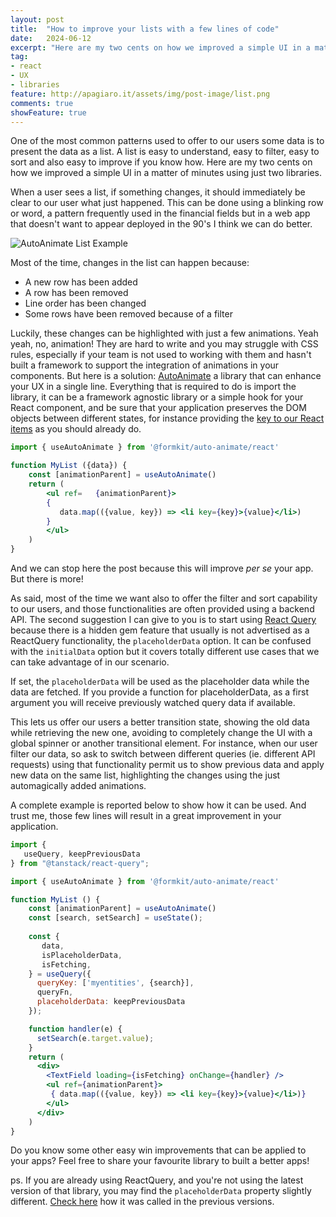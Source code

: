 ```yaml
---
layout: post
title:  "How to improve your lists with a few lines of code"
date:   2024-06-12
excerpt: "Here are my two cents on how we improved a simple UI in a matter of minutes using just two libraries."
tag:
- react
- UX
- libraries
feature: http://apagiaro.it/assets/img/post-image/list.png
comments: true
showFeature: true
---
```

One of the most common patterns used to offer to our users some data is to present the data as a list. A list is easy to understand, easy to filter, easy to sort and also easy to improve if you know how.
Here are my two cents on how we improved a simple UI in a matter of minutes using just two libraries.

When a user sees a list, if something changes, it should immediately be clear to our user what just happened. This can be done using a blinking row or word, a pattern frequently used in the financial fields but in a web app that doesn't want to appear deployed in the 90's I think we can do better.

![AutoAnimate List Example](http://apagiaro.it/assets/img/post-image/autoanimatelist.gif)

Most of the time, changes in the list can happen because:
- A new row has been added
- A row has been removed
- Line order has been changed
- Some rows have been removed because of a filter

Luckily, these changes can be highlighted with just a few animations. Yeah yeah, no, animation! They are hard to write and you may struggle with CSS rules, especially if your team is not used to working with them and hasn't built a framework to support the integration of animations in your components. But here is a solution: [AutoAnimate](https://auto-animate.formkit.com/) a library that can enhance your UX in a single line. Everything that is required to do is import the library, it can be a framework agnostic library or a simple hook for your React component, and be sure that your application preserves the DOM objects between different states, for instance providing the [key to our React items](https://react.dev/learn/rendering-lists#keeping-list-items-in-order-with-key) as you should already do.

``` jsx
import { useAutoAnimate } from '@formkit/auto-animate/react'

function MyList ({data}) { 
	const [animationParent] = useAutoAnimate() 
	return ( 
		<ul ref=   {animationParent}> 
		{
		   data.map(({value, key}) => <li key={key}>{value}</li>)
		} 
		</ul> 
	) 
}
```

And we can stop here the post because this will improve _per se_ your app. 
But there is more!

As said, most of the time we want also to offer the filter and sort capability to our users, and those functionalities are often provided using a backend API. The second suggestion I can give to you is to start using [React Query](https://tanstack.com/query/latest/docs/framework/react/quick-start) because there is a hidden gem feature that usually is not advertised as a ReactQuery functionality, the `placeholderData`  option. It can be confused with the `initialData` option but it covers totally different use cases that we can take advantage of in our scenario. 

If set, the `placeholderData` will be used as the placeholder data while the data are fetched. If you provide a function for placeholderData, as a first argument you will receive previously watched query data if available.

This lets us offer our users a better transition state, showing the old data while retrieving the new one, avoiding to completely change the UI with a global spinner or another transitional element. For instance, when our user filter our data, so ask to switch between different queries (ie. different API requests) using that functionality permit us to show previous data and apply new data on the same list, highlighting the changes using the just automagically added animations.

A complete example is reported below to show how it can be used. And trust me, those few lines will result in a great improvement in your application.

```jsx
import {
   useQuery, keepPreviousData
} from "@tanstack/react-query";

import { useAutoAnimate } from '@formkit/auto-animate/react'

function MyList () { 
	const [animationParent] = useAutoAnimate() 
	const [search, setSearch] = useState();
	
	const {
	   data,
	   isPlaceholderData,
	   isFetching,
	} = useQuery({
	  queryKey: ['myentities', {search}],
	  queryFn,
	  placeholderData: keepPreviousData
	});

	function handler(e) {
	  setSearch(e.target.value);
	}
	return (
	  <div>
	    <TextField loading={isFetching} onChange={handler} />
		<ul ref={animationParent}> 
		 { data.map(({value, key}) => <li key={key}>{value}</li>)}
		</ul> 
	  </div>
	) 
}
```

Do you know some other easy win improvements that can be applied to your apps? Feel free to share your favourite library to built a better apps!

ps. If you are already using ReactQuery, and you're not using the latest version of that library, you may find the `placeholderData` property slightly different. [Check here](https://tanstack.com/query/latest/docs/framework/react/guides/migrating-to-v5#removed-keeppreviousdata-in-favor-of-placeholderdata-identity-function) how it was called in the previous versions. 